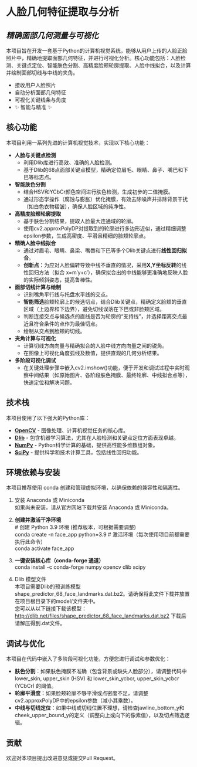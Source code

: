 # **人脸几何特征提取与分析**

## ***精确面部几何测量与可视化***

本项目旨在开发一套基于Python的计算机视觉系统，能够从用户上传的人脸正脸照片中，精确地提取面部几何特征，并进行可视化分析。核心功能包括：人脸检测、关键点定位、智能肤色分割、高精度脸颊轮廓提取、人脸中线拟合，以及计算并绘制面部切线与中线的夹角。

* 接收用户人脸照片  
* 自动分析面部几何特征  
* 可视化关键线条与角度  
* ✨ 智能与精准 ✨

## **核心功能**

本项目利用一系列先进的计算机视觉技术，实现以下核心功能：

* **人脸与关键点检测**  
  * 利用Dlib库进行高效、准确的人脸检测。  
  * 基于Dlib的68点面部关键点模型，精确定位眉毛、眼睛、鼻子、嘴巴和下巴等标志点。  
* **智能肤色分割**  
  * 结合HSV和YCbCr颜色空间进行肤色检测，生成初步的二值掩膜。  
  * 通过形态学操作（腐蚀与膨胀）优化掩膜，有效去除噪声并排除背景干扰（如白色衣物褶皱），确保人脸区域的纯净性。  
* **高精度脸颊轮廓提取**  
  * 基于肤色分割结果，提取人脸最大连通域的轮廓。  
  * 使用cv2.approxPolyDP对提取到的轮廓进行多边形近似，通过精细调整epsilon参数，生成高密度、平滑且精细的脸颊轮廓点。  
* **精确人脸中线拟合**  
  * 通过对眉毛、眼睛、鼻梁、嘴唇和下巴等多个Dlib关键点进行**线性回归拟合**。  
  * **创新点**：为应对人脸偏转导致中线不垂直的情况，采用**X,Y坐标反转**的线性回归方法（拟合 x=m′y+c′），确保拟合出的中线能够更准确地反映人脸的实际倾斜姿态，提高鲁棒性。  
* **面部切线计算与绘制**  
  * 识别嘴角平行线与托盘水平线的交点。  
  * **智能筛选**脸颊轮廓上的候选切点，结合Dlib关键点，精确定义脸颊的垂直区域（上边界和下边界），避免切线误落在下巴或非脸颊区域。  
  * 判断连接交点与候选点的直线是否为轮廓的“支持线”，并选择距离交点最近且符合条件的点作为最佳切点。  
  * 绘制从交点到脸颊的切线。  
* **夹角计算与可视化**  
  * 计算切线方向向量与精确拟合的人脸中线方向向量之间的锐角。  
  * 在图像上可视化角度弧线及数值，提供直观的几何分析结果。  
* **多阶段可视化调试**  
  * 在关键处理步骤中嵌入cv2.imshow()功能，便于开发和调试过程中实时观察中间结果（如原始图片、各阶段肤色掩膜、最终轮廓、中线拟合点等），快速定位和解决问题。

## **技术栈**

本项目使用了以下强大的Python库：

* [**OpenCV**](https://opencv.org/) \- 图像处理、计算机视觉任务的核心库。  
* [**Dlib**](http://dlib.net/) \- 包含机器学习算法，尤其在人脸检测和关键点定位方面表现卓越。  
* [**NumPy**](https://numpy.org/) \- Python科学计算的基础，提供高性能多维数组对象。  
* [**SciPy**](https://scipy.org/) \- 提供科学和技术计算工具，包括线性回归功能。

## **环境依赖与安装**

本项目推荐使用 conda 创建和管理虚拟环境，以确保依赖的兼容性和隔离性。

1. 安装 Anaconda 或 Miniconda  
   如果尚未安装，请从官方网站下载并安装 Anaconda 或 Miniconda。  
2. **创建并激活干净环境**  
   \# 创建 Python 3.9 环境 (推荐版本，可根据需要调整)  
   conda create -n face_app python=3.9 
   \# 激活环境（每次使用项目前都需要执行此命令）  
   conda activate face_app

3. **一键安装核心库（conda-forge 通道）**  
   conda install -c conda-forge numpy opencv dlib scipy

4. Dlib 模型文件  
   本项目需要Dlib的预训练模型shape_predictor_68_face_landmarks.dat.bz2。请确保将此文件下载并放置在项目根目录下的model/文件夹中。  
   您可以从以下链接下载该模型：http://dlib.net/files/shape_predictor_68_face_landmarks.dat.bz2
   下载后请解压得到.dat文件。


## **调试与优化**

本项目在代码中嵌入了多阶段可视化功能，方便您进行调试和参数优化：

* **肤色分割**：如果肤色掩膜不准确（包含背景或缺失人脸部分），请调整代码中lower\_skin, upper\_skin (HSV) 和 lower\_skin\_ycbcr, upper\_skin\_ycbcr (YCbCr) 的阈值。  
* **轮廓平滑度**：如果脸颊轮廓不够平滑或点密度不足，请调整cv2.approxPolyDP中的epsilon参数（减小其乘数）。  
* **中线与切线定位**：如果中线或切线位置不理想，请检查jawline\_bottom\_y和cheek\_upper\_bound\_y的定义（调整向上或向下的像素值），以及切点筛选逻辑。

## **贡献**

欢迎对本项目提出改进意见或提交Pull Request。

